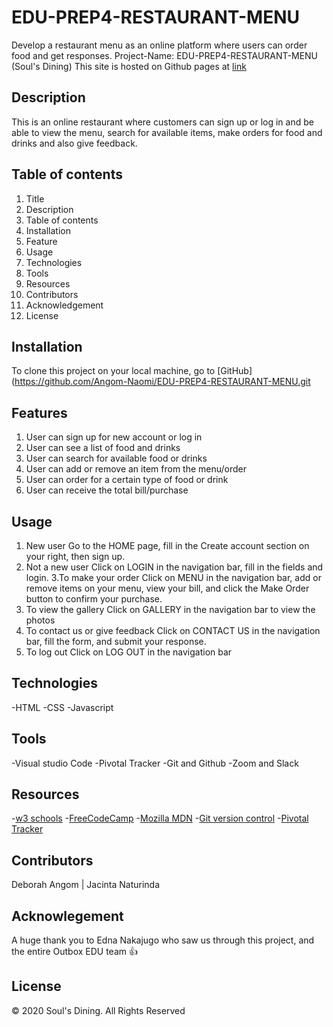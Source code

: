 # EDU-PREP4-RESTAURANT-MENU
Develop a restaurant menu as an online platform where users can order food and get responses.
Project-Name: EDU-PREP4-RESTAURANT-MENU (Soul's Dining)
This site is hosted on Github pages at [link](https://angom-naomi.github.io/EDU-PREP4-RESTAURANT-MENU/)

## Description
This is an online restaurant where customers can sign up or log in and be able to view the menu, search for available items, make orders for food and drinks and also give feedback.

## Table of contents
1. Title
2. Description
3. Table of contents
4. Installation
5. Feature
6. Usage
7. Technologies
8. Tools
9. Resources
10. Contributors
11. Acknowledgement
12. License

## Installation 
To clone this project on your local machine, go to [GitHub](https://github.com/Angom-Naomi/EDU-PREP4-RESTAURANT-MENU.git
   
## Features
1. User can sign up for new account or log in
2. User can see a list of food and drinks
3. User can search for available food or drinks
4. User can add or remove an item from the menu/order
5. User can order for a certain type of food or drink
6. User can receive the total bill/purchase

## Usage
1. New user
   Go to the HOME page, fill in the Create account section on your right, then sign up.
2. Not a new user
   Click on LOGIN in the navigation bar, fill in the fields and login.
3.To make your order
   Click on MENU in the navigation bar, add or remove items on your menu, view your bill, and click the Make Order button to confirm your purchase. 
4. To view the gallery
   Click on GALLERY in the navigation bar to view the photos
5. To contact us or give feedback
   Click on CONTACT US in the navigation bar, fill the form, and submit your response.
6. To log out
   Click on LOG OUT in the navigation bar
   
## Technologies
-HTML
-CSS
-Javascript

## Tools
-Visual studio Code
-Pivotal Tracker
-Git and Github
-Zoom and Slack

## Resources
-[w3 schools](https://www.w3schools.com)
-[FreeCodeCamp](https://www.freecodecamp.org)
-[Mozilla MDN](https://developer.mozilla.org)
-[Git version control](https://git-scm.com/)
-[Pivotal Tracker](https://www.pivotaltracker.com)

## Contributors
Deborah Angom | Jacinta Naturinda  

## Acknowlegement
A huge thank you to Edna Nakajugo who saw us through this project, and the entire Outbox EDU team :thumbsup:

## License
© 2020 Soul's Dining. All Rights Reserved
